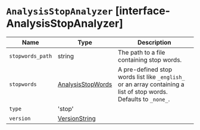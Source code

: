 # `AnalysisStopAnalyzer` [interface-AnalysisStopAnalyzer]

| Name | Type | Description |
| - | - | - |
| `stopwords_path` | string | The path to a file containing stop words. |
| `stopwords` | [AnalysisStopWords](./AnalysisStopWords.md) | A pre-defined stop words list like `_english_` or an array containing a list of stop words. Defaults to `_none_`. |
| `type` | 'stop' | &nbsp; |
| `version` | [VersionString](./VersionString.md) | &nbsp; |

